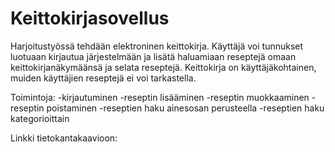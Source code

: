 # Keittokirjasovellus

Harjoitustyössä tehdään elektroninen keittokirja. Käyttäjä voi tunnukset luotuaan kirjautua järjestelmään ja lisätä haluamiaan reseptejä omaan keittokirjanäkymäänsä ja selata reseptejä. Keittokirja on käyttäjäkohtainen, muiden käyttäjien reseptejä ei voi tarkastella. 

Toimintoja:
-kirjautuminen
-reseptin lisääminen
-reseptin muokkaaminen
-reseptin poistaminen
-reseptien haku ainesosan perusteella
-reseptien haku kategorioittain


Linkki tietokantakaavioon:
